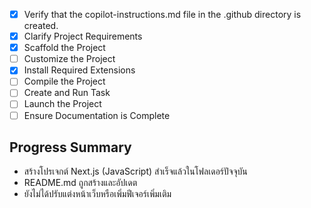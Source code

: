 - [x] Verify that the copilot-instructions.md file in the .github directory is created.
- [x] Clarify Project Requirements
- [x] Scaffold the Project
- [ ] Customize the Project
- [x] Install Required Extensions
- [ ] Compile the Project
- [ ] Create and Run Task
- [ ] Launch the Project
- [ ] Ensure Documentation is Complete

## Progress Summary
- สร้างโปรเจกต์ Next.js (JavaScript) สำเร็จแล้วในโฟลเดอร์ปัจจุบัน
- README.md ถูกสร้างและอัปเดต
- ยังไม่ได้ปรับแต่งหน้าเว็บหรือเพิ่มฟีเจอร์เพิ่มเติม

